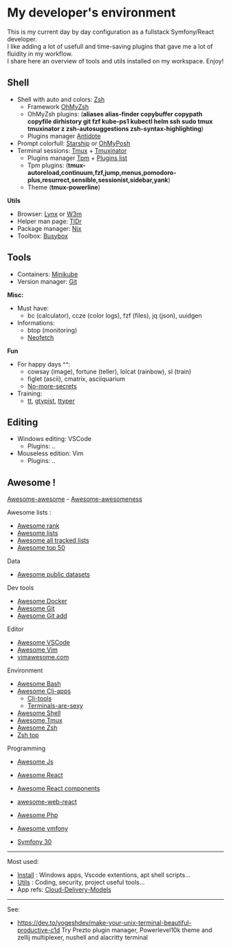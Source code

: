 # My developer's environment

This is my current day by day configuration as a fullstack Symfony/React developer.      
I like adding a lot of usefull and time-saving plugins that gave me a lot of fluidity in my workflow.    
I share here an overview of tools and utils installed on my workspace. Enjoy!   

## Shell

- Shell with auto and colors: [Zsh](https://wiki.ubuntu-fr.org/zsh)
  + Framework [OhMyZsh](https://ohmyz.sh)
  + OhMyZsh plugins: (**aliases alias-finder copybuffer copypath copyfile dirhistory git fzf kube-ps1 kubectl helm ssh sudo tmux tmuxinator z zsh-autosuggestions zsh-syntax-highlighting**)  
  + Plugins manager [Antidote](https://getantidote.github.io)
- Prompt colorfull: [Starship](https://starship.rs) or [OhMyPosh](https://ohmyposh.dev)
- Terminal sessions: [Tmux](https://doc.ubuntu-fr.org/tmux) + [Tmuxinator](https://github.com/tmuxinator/tmuxinator)
  + Plugins manager [Tpm](https://github.com/tmux-plugins/tpm) + [Plugins list](https://github.com/tmux-plugins/list)
  + Tpm plugins: (**tmux-autoreload,continuum,fzf,jump,menus,pomodoro-plus,resurrect,sensible,sessionist,sidebar,yank**) 
  + Theme (**tmux-powerline**)

**Utils**

- Browser: [Lynx](https://lynx.invisible-island.net) or [W3m](https://doc.ubuntu-fr.org/w3m)
- Helper man page: [TlDr](https://tldr.sh) 
- Package manager: [Nix](https://nixos.org)
- Toolbox: [Busybox](https://busybox.net)

## Tools 

- Containers: [Minikube](https://minikube.sigs.k8s.io)
- Version manager: [Git](https://git-scm.com)

**Misc:**   

- Must have:
  + bc (calculator), ccze (color logs), fzf (files), jq (json), uuidgen
- Informations:
  + btop (monitoring)
  + [Neofetch](https://github.com/dylanaraps/neofetch)

**Fun**

- For happy days ^^:
  + cowsay (image), fortune (teller), lolcat (rainbow), sl (train)
  + figlet (ascii), cmatrix, asciiquarium
  + [No-more-secrets](https://github.com/bartobri/no-more-secrets)
- Training:
  + [tt](https://github.com/lemnos/tt), [gtypist](https://www.gnu.org/software/gtypist), [ttyper](https://github.com/max-niederman/ttyper) 

## Editing

- Windows editing: VSCode
  + Plugins: ..
- Mouseless edition: Vim
  + Plugins: ..

## Awesome !

[Awesome-awesome](https://github.com/emijrp/awesome-awesome) - [Awesome-awesomeness](https://github.com/bayandin/awesome-awesomeness)

Awesome lists :
+ [Awesome rank](https://awesomerank.github.io)
+ [Awesome lists](https://github.com/sindresorhus/awesome)
+ [Awesome all tracked lists](https://www.trackawesomelist.com/#all-tracked-list)
+ [Awesome top 50](https://www.trackawesomelist.com/#top-50-awesome-list)

Data
- [Awesome public datasets](https://github.com/awesomedata/awesome-public-datasets)

Dev tools
- [Awesome Docker](https://github.com/veggiemonk/awesome-docker)
- [Awesome Git](https://github.com/dictcp/awesome-git)
- [Awesome Git add](https://project-awesome.org/stevemao/awesome-git-addons)

Editor
- [Awesome VSCode](https://github.com/viatsko/awesome-vscode)
- [Awesome Vim](https://github.com/akrawchyk/awesome-vim)
- [vimawesome.com](https://vimawesome.com)

Environment
- [Awesome Bash](https://github.com/awesome-lists/awesome-bash)
- [Awesome Cli-apps](https://github.com/agarrharr/awesome-cli-apps)
  + [Cli-tools](https://dev.to/lissy93/cli-tools-you-cant-live-without-57f6)
  + [Terminals-are-sexy](https://github.com/k4m4/terminals-are-sexy)
- [Awesome Shell](https://awesomerank.github.io/lists/alebcay/awesome-shell.html)
- [Awesome Tmux](https://github.com/rothgar/awesome-tmux)
- [Awesome Zsh](https://awesomerank.github.io/lists/unixorn/awesome-zsh-plugins.html)
- [Zsh top](https://safjan.com/top-popular-zsh-plugins-on-github-2023)

Programming
- [Awesome Js](https://github.com/sorrycc/awesome-javascript)
- [Awesome React](https://github.com/enaqx/awesome-react)
- [Awesome React components](https://github.com/brillout/awesome-react-components)
- [awesome-web-react](https://awesome-web-react.js.org)

- [Awesome Php](https://github.com/ziadoz/awesome-php)
- [Awesome ymfony](https://github.com/sitepoint-editors/awesome-symfony)
- [Symfony 30](https://symfony.com/blog/the-30-most-useful-symfony-bundles-and-making-them-even-better)


---
Most used:
- [Install](https://github.com/cylmat/docs/tree/main/install) : Windows apps, Vscode extentions, apt shell scripts... 
- [Utils](https://github.com/cylmat/docs/tree/main/Utils) : Coding, security, project useful tools...
- App refs: [Cloud-Delivery-Models](https://github.com/cylmat/docs/blob/main/Form/Archilog/Cloud-Delivery-Models.png)

---
See:
- https://dev.to/yogeshdev/make-your-unix-terminal-beautiful-productive-c1d
Try Prezto plugin manager, Powerlevel10k theme and zellij multiplexer, nushell and alacritty terminal
